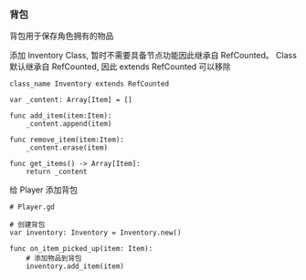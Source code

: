 ### 背包
背包用于保存角色拥有的物品

添加 Inventory Class, 暂时不需要具备节点功能因此继承自 RefCounted。
Class 默认继承自 RefCounted, 因此 extends RefCounted 可以移除
```
class_name Inventory extends RefCounted

var _content: Array[Item] = []

func add_item(item:Item):
	_content.append(item)

func remove_item(item:Item):
	_content.erase(item)

func get_items() -> Array[Item]:
	return _content
```

给 Player 添加背包

```
# Player.gd

# 创建背包
var inventory: Inventory = Inventory.new()

func on_item_picked_up(item: Item):
	# 添加物品到背包
	inventory.add_item(item)
```